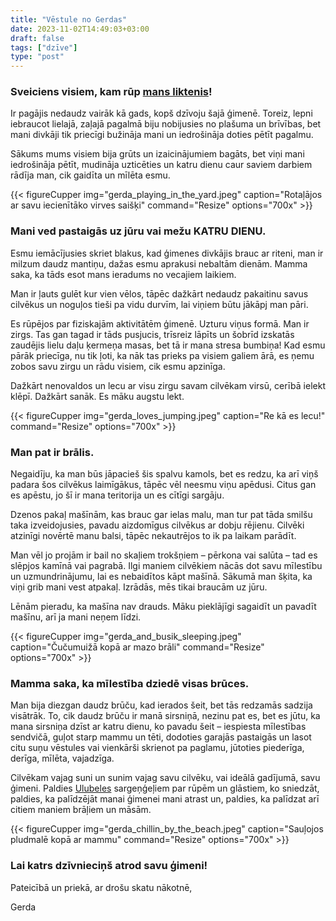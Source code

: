 ```yaml
---
title: "Vēstule no Gerdas"
date: 2023-11-02T14:49:03+03:00
draft: false
tags: ["dzīve"]
type: "post"
---
```

### Sveiciens visiem, kam rūp [mans liktenis](https://www.lsm.lv/raksts/zinas/latvija/28.09.2023-tikai-puse-no-ulubelei-ziedotas-naudas-nonak-dzivniekiem-un-patversmes-uzturesanai.a525512/)!
 
Ir pagājis nedaudz vairāk kā gads, kopš dzīvoju šajā ģimenē. Toreiz, lepni iebraucot lielajā, zaļajā pagalmā biju nobijusies no plašuma un brīvības, bet mani divkāji tik priecīgi bužināja mani un iedrošināja doties pētīt pagalmu.  

Sākums mums visiem bija grūts un izaicinājumiem bagāts, bet viņi mani iedrošināja pētīt, mudināja uzticēties un katru dienu caur saviem darbiem rādīja man, cik gaidīta un mīlēta esmu.

{{< figureCupper
img="gerda_playing_in_the_yard.jpeg"
caption="Rotaļājos ar savu iecienītāko virves saišķi"
command="Resize"
options="700x" >}}

 
### Mani ved pastaigās uz jūru vai mežu KATRU DIENU.

Esmu iemācījusies skriet blakus, kad ģimenes divkājis brauc ar riteni, man ir milzum daudz mantiņu, dažas esmu aprakusi nebaltām dienām. Mamma saka, ka tāds esot mans ieradums no vecajiem laikiem. 

Man ir ļauts gulēt kur vien vēlos, tāpēc dažkārt nedaudz pakaitinu savus cilvēkus un noguļos tieši pa vidu durvīm, lai viņiem būtu jākāpj man pāri. 

Es rūpējos par fiziskajām aktivitātēm ģimenē. Uzturu viņus formā. Man ir zirgs. Tas gan tagad ir tāds pusjucis, trīsreiz lāpīts un šobrīd izskatās zaudējis lielu daļu ķermeņa masas, bet tā ir mana stresa bumbiņa! Kad esmu pārāk priecīga, nu tik ļoti, ka nāk tas prieks pa visiem galiem ārā, es ņemu zobos savu zirgu un rādu visiem, cik esmu apzinīga. 

Dažkārt nenovaldos un lecu ar visu zirgu savam cilvēkam virsū, cerībā ielekt klēpī. Dažkārt sanāk. Es māku augstu lekt.

{{< figureCupper
img="gerda_loves_jumping.jpeg"
caption="Re kā es lecu!"
command="Resize"
options="700x" >}}

 
### Man pat ir brālis. 

Negaidīju, ka man būs jāpacieš šis spalvu kamols, bet es redzu, ka arī viņš padara šos cilvēkus laimīgākus, tāpēc vēl neesmu viņu apēdusi. Citus gan es apēstu, jo šī ir mana teritorija un es cītīgi sargāju. 

Dzenos pakaļ mašīnām, kas brauc gar ielas malu, man tur pat tāda smilšu taka izveidojusies, pavadu aizdomīgus cilvēkus ar dobju rējienu. Cilvēki atzinīgi novērtē manu balsi, tāpēc nekautrējos to ik pa laikam parādīt.

Man vēl jo projām ir bail no skaļiem trokšņiem – pērkona vai salūta – tad es slēpjos kamīnā vai pagrabā. Ilgi maniem cilvēkiem nācās dot savu mīlestību un uzmundrinājumu, lai es nebaidītos kāpt mašīnā. Sākumā man šķita, ka viņi grib mani vest atpakaļ. Izrādās, mēs tikai braucām uz jūru. 

Lēnām pieradu, ka mašīna nav drauds. Māku pieklājīgi sagaidīt un pavadīt mašīnu, arī ja mani neņem līdzi.

{{< figureCupper
img="gerda_and_busik_sleeping.jpeg"
caption="Čučumuižā kopā ar mazo brāli"
command="Resize"
options="700x" >}}
 
### Mamma saka, ka mīlestība dziedē visas brūces. 

Man bija diezgan daudz brūču, kad ierados šeit, bet tās redzamās sadzija visātrāk. To, cik daudz brūču ir manā sirsniņā, nezinu pat es, bet es jūtu, ka mana sirsniņa dzīst ar katru dienu, ko pavadu šeit – iespiesta mīlestības sendvičā, guļot starp mammu un tēti, dodoties garajās pastaigās un lasot citu suņu vēstules vai vienkārši skrienot pa paglamu, jūtoties piederīga, derīga, mīlēta, vajadzīga.

Cilvēkam vajag suni un sunim vajag savu cilvēku, vai ideālā gadījumā, savu ģimeni.  Paldies [Ulubeles](https://ulubele.org/) sargeņģeļiem par rūpēm un glāstiem, ko sniedzāt, paldies, ka palīdzējāt manai ģimenei mani atrast un, paldies, ka palīdzat arī citiem maniem brāļiem un māsām. 

{{< figureCupper
img="gerda_chillin_by_the_beach.jpeg"
caption="Sauļojos pludmalē kopā ar mammu"
command="Resize"
options="700x" >}}

### Lai katrs dzīvnieciņš atrod savu ģimeni! 

Pateicībā un priekā, ar drošu skatu nākotnē,

Gerda 
    


 
